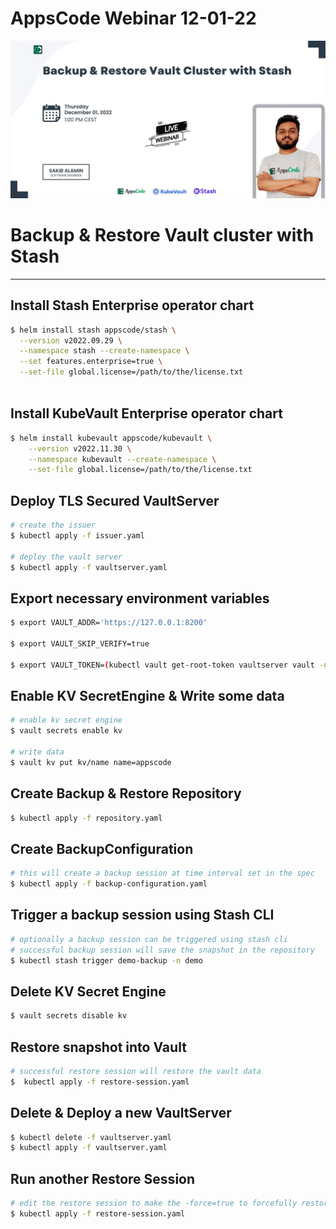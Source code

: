 # AppsCode Webinar 12-01-22

<p class="has-text-centered">
  <img src="./static/hero.jpg" alt="Poster" style="border: none">
</p>

# Backup & Restore Vault cluster with Stash

---

## Install Stash Enterprise operator chart

```bash
$ helm install stash appscode/stash \
  --version v2022.09.29 \
  --namespace stash --create-namespace \
  --set features.enterprise=true \
  --set-file global.license=/path/to/the/license.txt
  
```

## Install KubeVault Enterprise operator chart

```bash
$ helm install kubevault appscode/kubevault \
    --version v2022.11.30 \
    --namespace kubevault --create-namespace \
    --set-file global.license=/path/to/the/license.txt
```

## Deploy TLS Secured VaultServer

```bash
# create the issuer
$ kubectl apply -f issuer.yaml

# deploy the vault server
$ kubectl apply -f vaultserver.yaml
```

## Export necessary environment variables

```bash
$ export VAULT_ADDR='https://127.0.0.1:8200'

$ export VAULT_SKIP_VERIFY=true

$ export VAULT_TOKEN=(kubectl vault get-root-token vaultserver vault -n demo --value-only) 
```

## Enable KV SecretEngine & Write some data

```bash
# enable kv secret engine
$ vault secrets enable kv

# write data
$ vault kv put kv/name name=appscode
```

## Create Backup & Restore Repository

```bash
$ kubectl apply -f repository.yaml
```

## Create BackupConfiguration

```bash
# this will create a backup session at time interval set in the spec
$ kubectl apply -f backup-configuration.yaml
```

## Trigger a backup session using Stash CLI

```bash
# optionally a backup session can be triggered using stash cli
# successful backup session will save the snapshot in the repository
$ kubectl stash trigger demo-backup -n demo
```

## Delete KV Secret Engine

```bash
$ vault secrets disable kv
```

## Restore snapshot into Vault

```bash
# successful restore session will restore the vault data
$  kubectl apply -f restore-session.yaml
```

## Delete & Deploy a new VaultServer 

```bash
$ kubectl delete -f vaultserver.yaml
$ kubectl apply -f vaultserver.yaml
```

## Run another Restore Session 

```bash
# edit the restore session to make the -force=true to forcefully restore the snapshot
$ kubectl apply -f restore-session.yaml
```


